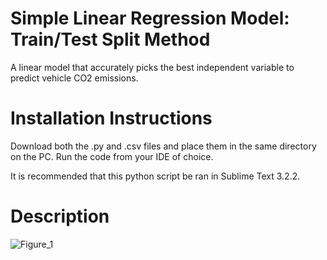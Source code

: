 # Simple Linear Regression Model: Train/Test Split Method
A linear model that accurately picks the best independent variable to predict vehicle CO2 emissions.

# Installation Instructions
Download both the .py and .csv files and place them in the same directory on the PC. Run the code from your IDE of choice.

It is recommended that this python script be ran in Sublime Text 3.2.2. 

# Description
![Figure_1](https://user-images.githubusercontent.com/83550613/119498349-252ece80-bd2b-11eb-819b-5c05ff52e0e2.png)

